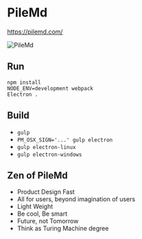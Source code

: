 # PileMd

https://pilemd.com/

![PileMd](https://pilemd.com/images/top1.png)

## Run

```
npm install
NODE_ENV=development webpack
Electron .
```

## Build

* `gulp`
* `PM_OSX_SIGN='...' gulp electron`
* `gulp electron-linux`
* `gulp electron-windows`

## Zen of PileMd

* Product Design Fast
* All for users, beyond imagination of users
* Light Weight
* Be cool, Be smart
* Future, not Tomorrow
* Think as Turing Machine degree
